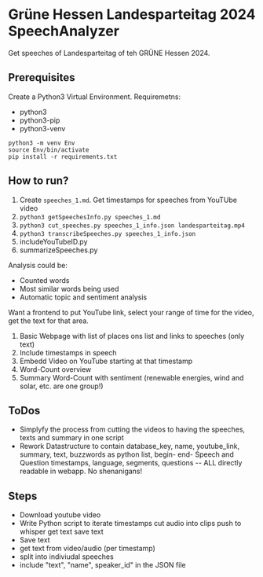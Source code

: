 # Grüne Hessen Landesparteitag 2024 SpeechAnalyzer
Get speeches of Landesparteitag of teh GRÜNE Hessen 2024.


## Prerequisites
Create a Python3 Virtual Environment.
Requiremetns:
- python3
- python3-pip
- python3-venv

```SHELL
python3 -m venv Env
source Env/bin/activate
pip install -r requirements.txt
```

## How to run?
1. Create `speeches_1.md`. Get timestamps for speeches from YouTUbe video
2. `python3 getSpeechesInfo.py speeches_1.md`
3. `python3 cut_speeches.py speeches_1_info.json landesparteitag.mp4`
4. `python3 transcribeSpeeches.py speeches_1_info.json`
5. includeYouTubeID.py
6. summarizeSpeeches.py


Analysis could be:
- Counted words
- Most similar words being used
- Automatic topic and sentiment analysis

Want a frontend to put YouTube link, select your range of time for the video, get the text for that area.

1. Basic Webpage with list of places ons list and links to speeches (only text)
2. Include timestamps in speech
3. Embedd Video on YouTube starting at that timestamp
4. Word-Count overview
5. Summary Word-Count with sentiment (renewable energies, wind and solar, etc. are one group!)



## ToDos
- Simplyfy the process from cutting the videos to having the speeches, texts and summary in one script
- Rework Datastructure to contain database_key, name, youtube_link, summary, text, buzzwords as python list, begin- end- Speech and Question timestamps, language, segments, questions -- ALL directly readable in webapp. No shenanigans!


## Steps
- Download youtube video
- Write Python script to
    iterate timestamps
    cut audio into clips
    push to whisper
    get text
    save text
- Save text
- get text from video/audio (per timestamp)
- split into indiviudal speeches
- include "text", "name", speaker_id" in the JSON file
